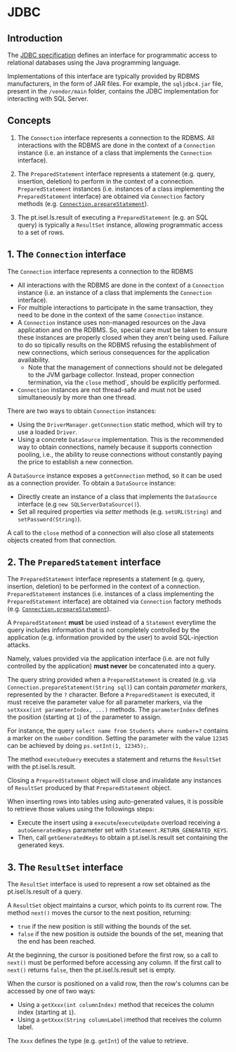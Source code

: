 # JDBC

## Introduction

The [JDBC specification](https://download.oracle.com/otndocs/jcp/jdbc-4_2-mrel2-eval-spec/index.html) defines an interface for programmatic access to relational databases using the Java programming language.

Implementations of this interface are typically provided by RDBMS manufacturers, in the form of JAR files.
For example, the `sqljdbc4.jar` file, present in the `/vendor/main` folder, contains the JDBC implementation for interacting with SQL Server.

## Concepts

1. The `Connection` interface represents a connection to the RDBMS. All interactions with the RDBMS are done in the context of a `Connection` instance (i.e. an instance of a class that implements the `Connection` interface).

1. The `PreparedStatement` interface represents a statement (e.g. query, insertion, deletion) to perform in the context of a connection. 
`PreparedStatement` instances (i.e. instances of a class implementing the `PreparedStatement` interface) are obtained via `Connection` factory methods (e.g. [`Connection.prepareStatement`](https://docs.oracle.com/javase/7/docs/api/java/sql/Connection.html#prepareStatement(java.lang.String))).

1. The pt.isel.ls.result of executing a `PreparedStatement` (e.g. an SQL query) is typically a `ResultSet` instance, allowing programmatic access to a set of rows.


## 1. The `Connection` interface

The `Connection` interface represents a connection to the RDBMS
* All interactions with the RDBMS are done in the context of a `Connection` instance (i.e. an instance of a class that implements the `Connection` interface).
* For multiple interactions to participate in the same transaction, they need to be done in the context of the same `Connection` instance.
* A `Connection` instance uses non-managed resources on the Java application and on the RDBMS. So, special care must be taken to ensure these instances are properly closed when they aren't being used. Failure to do so tipically results on the RDBMS refusing the establishment of new connections, which serious consequences for the application availability.
  * Note that the management of connections should not be delegated to the JVM garbage collector. Instead, proper connection termination, via the `close` method`, should be explicitly performed.
* `Connection` instances are not thread-safe and must not be used simultaneously by more than one thread.

There are two ways to obtain `Connection` instances:
  * Using the `DriverManager.getConnection` static method, which will try to use a loaded `Driver`.
  * Using a concrete `DataSource` implementation. This is the recommended way to obtain connections, namely because it supports connection pooling, i.e., the ability to reuse connections without constantly paying the price to establish a new connection.

A `DataSource` instance exposes a `getConnection` method, so it can be used as a connection provider.
To obtain a `DataSource` instance:
* Directly create an instance of a class that implements the `DataSource` interface (e.g `new SQLServerDataSource()`).
* Set all required properties via _setter_  methods (e.g. `setURL(String)` and `setPassword(String)`).

A call to the `close` method of a connection will also close all statements objects created from that connection.

## 2. The `PreparedStatement` interface

The `PreparedStatement` interface represents a statement (e.g. query, insertion, deletion) to be performed in the context of a connection. `PreparedStatement` instances (i.e. instances of a class implementing the `PreparedStatement` interface) are obtained via `Connection` factory methods (e.g. [`Connection.prepareStatement`](https://docs.oracle.com/javase/7/docs/api/java/sql/Connection.html#prepareStatement(java.lang.String))).

A `PreparedStatement` **must** be used instead of a `Statement` everytime the query includes information that is not completely controlled by the application (e.g. information provided by the user) to avoid SQL-injection attacks.

Namely, values provided via the application interface (i.e. are not fully controlled by the application) **must never** be concatenated into a query.

The query string provided when a `PreparedStatement` is created (e.g. via `Connection.prepareStatement(String sql)`) can contain _parameter markers_, represented by the `?` character.
Before a `PreparedStament` is executed, it must receive the parameter value for all parameter markers, via the `setXxxx(int parameterIndex, ...)` methods.
The `parameterIndex` defines the position (starting at `1`) of the parameter to assign. 

For instance, the query `select name from Students where number=?` contains a marker on the `number` condition.
Setting the parameter with the value `12345` can be achieved by doing `ps.setInt(1, 12345);`.

The method `executeQuery` executes a statement and returns the `ResultSet` with the pt.isel.ls.result.

Closing a `PreparedStatement` object will close and invalidate any instances of `ResultSet` produced by that `PreparedStatement` object.

When inserting rows into tables using auto-generated values, it is possible to retrieve those values using the followings steps:

* Execute the insert using a `execute`/`executeUpdate` overload receiving a `autoGeneratedKeys` parameter set with `Statement.RETURN_GENERATED_KEYS`.
* Then, call `getGeneratedKeys` to obtain a pt.isel.ls.result set containing the generated keys.

## 3. The `ResultSet` interface

The `ResultSet` interface is used to represent a row set obtained as the pt.isel.ls.result of a query.

A `ResultSet` object maintains a cursor, which points to its current row.
The method `next()` moves the cursor to the next position, returning:
* `true` if the new position is still withing the bounds of the set.
* `false` if the new position is outside the bounds of the set, meaning that the end has been reached.

At the beginning, the cursor is positioned before the first row, so a call to `next()` must be performed before accessing any column.
If the first call to `next()` returns `false`, then the pt.isel.ls.result set is empty.

When the cursor is positioned on a valid row, then the row's columns can be accessed by one of two ways:
* Using a `getXxxx(int columnIndex)` method that receices the column index (starting at `1`).
* Using a `getXxxx(String columnLabel)`method that receives the column label.

The `Xxxx` defines the type (e.g. `getInt`) of the value to retrieve.
